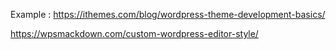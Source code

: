 Example : https://ithemes.com/blog/wordpress-theme-development-basics/

https://wpsmackdown.com/custom-wordpress-editor-style/